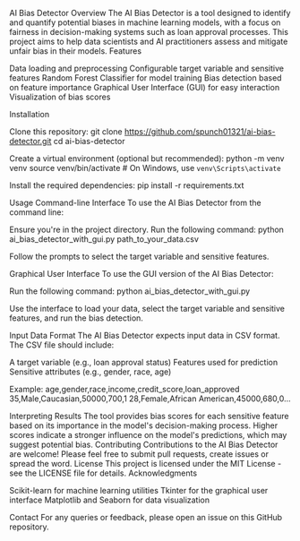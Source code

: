 AI Bias Detector
Overview
The AI Bias Detector is a tool designed to identify and quantify potential biases in machine learning models, with a focus on fairness in decision-making systems such as loan approval processes. This project aims to help data scientists and AI practitioners assess and mitigate unfair bias in their models.
Features

Data loading and preprocessing
Configurable target variable and sensitive features
Random Forest Classifier for model training
Bias detection based on feature importance
Graphical User Interface (GUI) for easy interaction
Visualization of bias scores

Installation

Clone this repository:
git clone https://github.com/spunch01321/ai-bias-detector.git
cd ai-bias-detector

Create a virtual environment (optional but recommended):
python -m venv venv
source venv/bin/activate  # On Windows, use `venv\Scripts\activate`

Install the required dependencies:
pip install -r requirements.txt


Usage
Command-line Interface
To use the AI Bias Detector from the command line:

Ensure you're in the project directory.
Run the following command:
python ai_bias_detector_with_gui.py path_to_your_data.csv

Follow the prompts to select the target variable and sensitive features.

Graphical User Interface
To use the GUI version of the AI Bias Detector:

Run the following command:
python ai_bias_detector_with_gui.py

Use the interface to load your data, select the target variable and sensitive features, and run the bias detection.

Input Data Format
The AI Bias Detector expects input data in CSV format. The CSV file should include:

A target variable (e.g., loan approval status)
Features used for prediction
Sensitive attributes (e.g., gender, race, age)

Example:
age,gender,race,income,credit_score,loan_approved
35,Male,Caucasian,50000,700,1
28,Female,African American,45000,680,0...


Interpreting Results
The tool provides bias scores for each sensitive feature based on its importance in the model's decision-making process. Higher scores indicate a stronger influence on the model's predictions, which may suggest potential bias.
Contributing
Contributions to the AI Bias Detector are welcome! Please feel free to submit pull requests, create issues or spread the word.
License
This project is licensed under the MIT License - see the LICENSE file for details.
Acknowledgments

Scikit-learn for machine learning utilities
Tkinter for the graphical user interface
Matplotlib and Seaborn for data visualization

Contact
For any queries or feedback, please open an issue on this GitHub repository.
